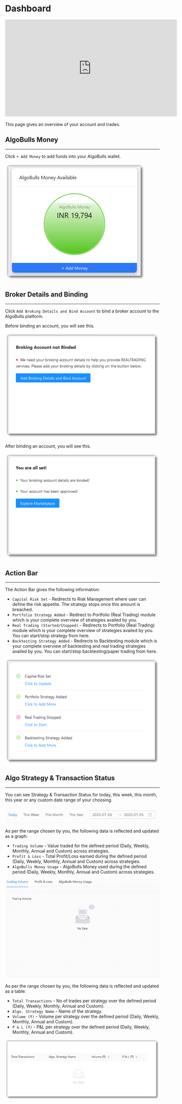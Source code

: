 # Dashboard

<iframe width="560" height="315" src="https://www.youtube.com/embed/J9msKNweQvI" frameborder="0" allow="accelerometer; autoplay; encrypted-media; gyroscope; picture-in-picture" allowfullscreen></iframe>

This page gives an overview of your account and trades.

## AlgoBulls Money
---
Click `+ Add Money` to add funds into your AlgoBulls wallet.

![Dashboard](imgs/dashboard_money.png)

## Broker Details and Binding
---
Click `Add Broking Details and Bind Account` to bind a broker account to the AlgoBulls platform.

Before binding an account, you will see this.

![Dashboard](imgs/screenshots/broking_account_negative.png)

After binding an account, you will see this.

![Dashboard](imgs/screenshots/broking_account_positive.png)

## Action Bar
---
The Action Bar gives the following information:
 
 * `Capital Risk Set` - Redirects to Risk Management where user can define the risk appetite. The strategy stops once this amount is breached.
 * `Portfolio Strategy Added` - Redirect to Portfolio (Real Trading) module which is your complete overview of strategies availed by you.
 * `Real Trading (Started/Stopped)` - Redirects to Portfolio (Real Trading) module which is your complete overview of strategies availed by you. You can start/stop strategy from here.
 * `Backtesting Strategy Added` - Redirects to Backtesting module which is your complete overview of backtesting and real trading strategies availed by you. You can start/stop backtesting/paper trading from here.

![Dashboard](imgs/screenshots/dashboard_bar.png)

## Algo Strategy & Transaction Status
---
You can see Strategy & Transaction Status for today, this week, this month, this year or any custom date range of your choosing.

![Dashboard](imgs/dashboard-4.gif)

As per the range chosen by you, the following data is reflected and updated as a graph:
 
* `Trading Volume` - Value traded for the defined period (Daily, Weekly, Monthly, Annual and Custom) across strategies.
* `Profit & Loss` - Total Profit/Loss earned during the defined period (Daily, Weekly, Monthly, Annual and Custom)  across strategies.
* `AlgoBulls Money Usage` - AlgoBulls Money used during the defined period (Daily, Weekly, Monthly, Annual and Custom) across strategies.


![Dashboard](imgs/screenshots/Dashboard_Low.gif)

As per the range chosen by you, the following data is reflected and updated as a table: 

* `Total Transactions` - No of trades per strategy over the defined period (Daily, Weekly, Monthly, Annual and Custom).
* `Algo. Strategy Name` - Name of the strategy.
* `Volume (₹)` -  Volume per strategy over the defined period (Daily, Weekly, Monthly, Annual and Custom).
* `P & L (₹)` - P&L per strategy over the defined period (Daily, Weekly, Monthly, Annual and Custom).

![Dashboard](imgs/dashboard-6.png)

